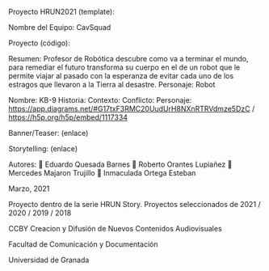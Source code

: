 Proyecto HRUN2021 (template):

Nombre del Equipo: CavSquad

Proyecto (código): 

Resumen: Profesor de Robótica descubre como va a terminar el mundo, para remediar el futuro transforma su cuerpo en el de un robot que le permite viajar al pasado con la esperanza de evitar cada uno de los estragos que llevaron a la Tierra al desastre. 
Personaje: Robot

Nombre: KB-9
Historia: 
Contexto: 
Conflicto:
Personaje: https://app.diagrams.net/#G17txF3RMC20UudUrH8NXnRTRVdmze5DzC  /  https://h5p.org/h5p/embed/1117334

Banner/Teaser: (enlace)

Storytelling: (enlace)

Autores:
👨 Eduardo Quesada Barnes
👨 Roberto Orantes Lupiañez
👩 Mercedes Majaron Trujillo
👩 Inmaculada Ortega Esteban

Marzo, 2021

Proyecto dentro de la serie HRUN Story. Proyectos seleccionados de 2021 / 2020 / 2019 / 2018

CCBY Creacion y Difusión de Nuevos Contenidos Audiovisuales

Facultad de Comunicación y Documentación

Universidad de Granada
